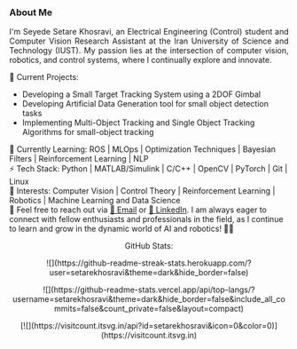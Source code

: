 ### About Me

<p align="justify">
I'm Seyede Setare Khosravi, an Electrical Engineering (Control) student and Computer Vision Research Assistant at the Iran University of Science and Technology (IUST). My passion lies at the intersection of computer vision, robotics, and control systems, where I continually explore and innovate.
</p>

💼 Current Projects:
* Developing a Small Target Tracking System using a 2DOF Gimbal
* Developing Artificial Data Generation tool for small object detection tasks
* Implementing Multi-Object Tracking and Single Object Tracking Algorithms for small-object tracking

🌱 Currently Learning: ROS | MLOps | Optimization Techniques | Bayesian Filters | Reinforcement Learning | NLP <br>
⚡ Tech Stack: Python | MATLAB/Simulink | C/C++ | OpenCV | PyTorch | Git | Linux <br>
🔭 Interests: Computer Vision | Control Theory | Reinforcement Learning | Robotics | Machine Learning and Data Science <br>
💬 Feel free to reach out via [📧 Email](mailto:strhkhosravi@gmail.com) or [🔗 LinkedIn](https://www.linkedin.com/in/setarekhosravi2001/). I am always eager to connect with fellow enthusiasts and professionals in the field, as I continue to learn and grow in the dynamic world of AI and robotics! 🤖✨

<p align="center">
  GitHub Stats:<br/>
</p>
<p align="center">
  ![](https://github-readme-streak-stats.herokuapp.com/?user=setarekhosravi&theme=dark&hide_border=false)<br/>
</p>
<p align="center">
  ![](https://github-readme-stats.vercel.app/api/top-langs/?username=setarekhosravi&theme=dark&hide_border=false&include_all_commits=false&count_private=false&layout=compact)
</p>
<p align="center">
  [![](https://visitcount.itsvg.in/api?id=setarekhosravi&icon=0&color=0)](https://visitcount.itsvg.in)
</p>
  <!-- Proudly created with GPRM ( https://gprm.itsvg.in ) -->

